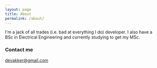 ```yaml
---
layout: page
title: About
permalink: /about/
---
```


I'm a jack of all trades (i.e. bad at everything I do) developer. I also have a BSc in Electrical Engineering and currently studying to get my MSc.  


### Contact me

[devakker@gmail.com](mailto:devakker@gmail.com)